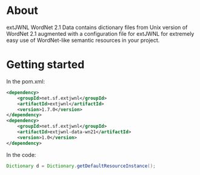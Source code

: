 # About

extJWNL WordNet 2.1 Data contains dictionary files
from Unix version of WordNet 2.1 augmented with
a configuration file for extJWNL for extremely easy
use of WordNet-like semantic resources in your project.

# Getting started

In the pom.xml:

```xml
<dependency>
    <groupId>net.sf.extjwnl</groupId>
    <artifactId>extjwnl</artifactId>
    <version>1.7.0</version>
</dependency>
<dependency>
    <groupId>net.sf.extjwnl</groupId>
    <artifactId>extjwnl-data-wn21</artifactId>
    <version>1.0</version>
</dependency>
```

In the code:

```java
Dictionary d = Dictionary.getDefaultResourceInstance();
```
